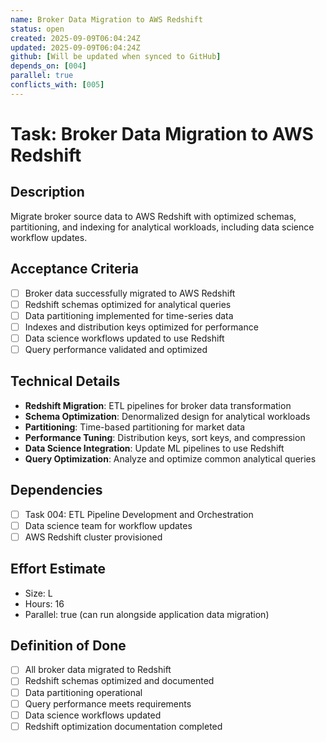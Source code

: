 ```yaml
---
name: Broker Data Migration to AWS Redshift
status: open
created: 2025-09-09T06:04:24Z
updated: 2025-09-09T06:04:24Z
github: [Will be updated when synced to GitHub]
depends_on: [004]
parallel: true
conflicts_with: [005]
---
```


# Task: Broker Data Migration to AWS Redshift

## Description
Migrate broker source data to AWS Redshift with optimized schemas, partitioning, and indexing for analytical workloads, including data science workflow updates.

## Acceptance Criteria
- [ ] Broker data successfully migrated to AWS Redshift
- [ ] Redshift schemas optimized for analytical queries
- [ ] Data partitioning implemented for time-series data
- [ ] Indexes and distribution keys optimized for performance
- [ ] Data science workflows updated to use Redshift
- [ ] Query performance validated and optimized

## Technical Details
- **Redshift Migration**: ETL pipelines for broker data transformation
- **Schema Optimization**: Denormalized design for analytical workloads
- **Partitioning**: Time-based partitioning for market data
- **Performance Tuning**: Distribution keys, sort keys, and compression
- **Data Science Integration**: Update ML pipelines to use Redshift
- **Query Optimization**: Analyze and optimize common analytical queries

## Dependencies
- [ ] Task 004: ETL Pipeline Development and Orchestration
- [ ] Data science team for workflow updates
- [ ] AWS Redshift cluster provisioned

## Effort Estimate
- Size: L
- Hours: 16
- Parallel: true (can run alongside application data migration)

## Definition of Done
- [ ] All broker data migrated to Redshift
- [ ] Redshift schemas optimized and documented
- [ ] Data partitioning operational
- [ ] Query performance meets requirements
- [ ] Data science workflows updated
- [ ] Redshift optimization documentation completed
